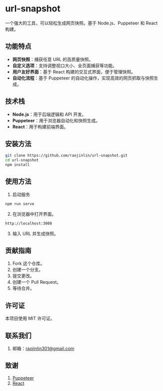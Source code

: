 # url-snapshot

一个强大的工具，可以轻松生成网页快照。基于 Node.js、Puppeteer 和 React 构建。

## 功能特点

- **网页快照**：捕获任意 URL 的高质量快照。
- **自定义选项**：支持调整视口大小、全页面捕获等功能。
- **用户友好界面**：基于 React 构建的交互式界面，便于管理快照。
- **自动化流程**：基于 Puppeteer 的自动化操作，实现高效的网页抓取与快照生成。

## 技术栈

- **Node.js**：用于后端逻辑和 API 开发。
- **Puppeteer**：用于浏览器自动化和快照生成。
- **React**：用于构建前端界面。

## 安装方法

```bash
git clone https://github.com/raojinlin/url-snapshot.git
cd url-snapshot
npm install
```

## 使用方法

1. 启动服务
```bash
npm run serve
```

2. 在浏览器中打开界面。
```bash
http://localhost:3000
```

3. 输入 URL 并生成快照。

## 贡献指南
1. Fork 这个仓库。
2. 创建一个分支。
3. 提交更改。
4. 创建一个 Pull Request。
5. 等待合并。

## 许可证
本项目使用 MIT 许可证。

## 联系我们
1. 邮箱：raojinlin301@gmail.com

## 致谢
1. [Puppeteer](https://github.com/puppeteer/puppeteer)
2. [React](https://github.com/facebook/react)
